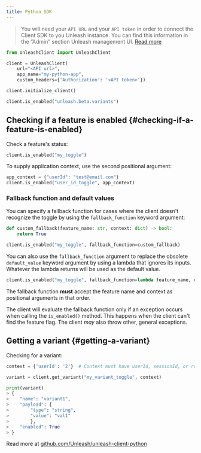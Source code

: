 ```yaml
---
title: Python SDK
---
```


> You will need your `API URL` and your `API token` in order to connect the Client SDK to you Unleash instance. You can find this information in the “Admin” section Unleash management UI. [Read more](../../user_guide/token.mdx)

```python
from UnleashClient import UnleashClient

client = UnleashClient(
    url="<API url>",
    app_name="my-python-app",
    custom_headers={'Authorization': '<API token>'})

client.initialize_client()

client.is_enabled("unleash.beta.variants")
```

## Checking if a feature is enabled {#checking-if-a-feature-is-enabled}

Check a feature's status:

```Python title="Check whether a feature is enabled"
client.is_enabled("my_toggle")
```

To supply application context, use the second positional argument:

```Python title="Check whether a feature is enabled for the given context"
app_context = {"userId": "test@email.com"}
client.is_enabled("user_id_toggle", app_context)
```

### Fallback function and default values

You can specify a fallback function for cases where the client doesn't recognize the toggle by using the `fallback_function` keyword argument:

```Python title="Check a feature status, using a fallback if the feature is unrecognized."
def custom_fallback(feature_name: str, context: dict) -> bool:
    return True

client.is_enabled("my_toggle", fallback_function=custom_fallback)
```

You can also use the `fallback_function` argument to replace the obsolete `default_value` keyword argument by using a lambda that ignores its inputs. Whatever the lambda returns will be used as the default value.

```Python title="Use fallback_function to provide a default value"
client.is_enabled("my_toggle", fallback_function=lambda feature_name, context: True)
```

The fallback function **must** accept the feature name and context as positional arguments in that order.

The client will evaluate the fallback function only if an exception occurs when calling the `is_enabled()` method. This happens when the client can't find the feature flag. The client _may_ also throw other, general exceptions.

## Getting a variant {#getting-a-variant}

Checking for a variant:

```python
context = {'userId': '2'}  # Context must have userId, sessionId, or remoteAddr.  If none are present, distribution will be random.

variant = client.get_variant("my_variant_toggle", context)

print(variant)
> {
>    "name": "variant1",
>    "payload": {
>        "type": "string",
>        "value": "val1"
>        },
>    "enabled": True
> }
```

Read more at [github.com/Unleash/unleash-client-python](https://github.com/Unleash/unleash-client-python)
